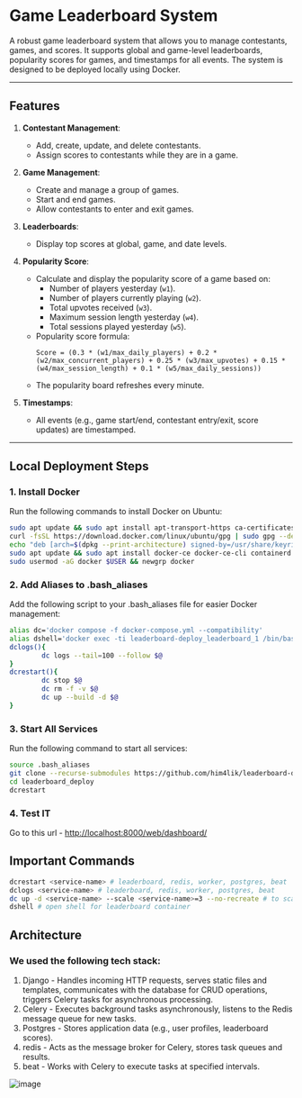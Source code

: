 # Game Leaderboard System

A robust game leaderboard system that allows you to manage contestants, games, and scores. It supports global and game-level leaderboards, popularity scores for games, and timestamps for all events. The system is designed to be deployed locally using Docker.

---

## Features

1. **Contestant Management**:
   - Add, create, update, and delete contestants.
   - Assign scores to contestants while they are in a game.

2. **Game Management**:
   - Create and manage a group of games.
   - Start and end games.
   - Allow contestants to enter and exit games.

3. **Leaderboards**:
   - Display top scores at global, game, and date levels.

4. **Popularity Score**:
   - Calculate and display the popularity score of a game based on:
     - Number of players yesterday (`w1`).
     - Number of players currently playing (`w2`).
     - Total upvotes received (`w3`).
     - Maximum session length yesterday (`w4`).
     - Total sessions played yesterday (`w5`).
   - Popularity score formula:
     ```
     Score = (0.3 * (w1/max_daily_players) + 0.2 * (w2/max_concurrent_players) + 0.25 * (w3/max_upvotes) + 0.15 * (w4/max_session_length) + 0.1 * (w5/max_daily_sessions))
     ```
   - The popularity board refreshes every minute.

5. **Timestamps**:
   - All events (e.g., game start/end, contestant entry/exit, score updates) are timestamped.

---

## Local Deployment Steps

### 1. Install Docker
Run the following commands to install Docker on Ubuntu:

```bash
sudo apt update && sudo apt install apt-transport-https ca-certificates curl software-properties-common
curl -fsSL https://download.docker.com/linux/ubuntu/gpg | sudo gpg --dearmor -o /usr/share/keyrings/docker-archive-keyring.gpg
echo "deb [arch=$(dpkg --print-architecture) signed-by=/usr/share/keyrings/docker-archive-keyring.gpg] https://download.docker.com/linux/ubuntu $(lsb_release -cs) stable" | sudo tee /etc/apt/sources.list.d/docker.list > /dev/null
sudo apt update && sudo apt install docker-ce docker-ce-cli containerd.io
sudo usermod -aG docker $USER && newgrp docker
```

### 2. Add Aliases to .bash_aliases
Add the following script to your .bash_aliases file for easier Docker management:

```bash
alias dc='docker compose -f docker-compose.yml --compatibility'
alias dshell='docker exec -ti leaderboard-deploy_leaderboard_1 /bin/bash'
dclogs(){
        dc logs --tail=100 --follow $@
}
dcrestart(){
        dc stop $@
        dc rm -f -v $@
        dc up --build -d $@
}
```
### 3. Start All Services
Run the following command to start all services:

```bash
source .bash_aliases
git clone --recurse-submodules https://github.com/him4lik/leaderboard-deploy.git
cd leaderboard_deploy
dcrestart
```
### 4. Test IT
Go to this url - [http://localhost:8000/web/dashboard/](http://localhost:8000/web/dashboard/)

## Important Commands
```bash
dcrestart <service-name> # leaderboard, redis, worker, postgres, beat
dclogs <service-name> # leaderboard, redis, worker, postgres, beat
dc up -d <service-name> --scale <service-name>=3 --no-recreate # to scale up containers for a service
dshell # open shell for leaderboard container
```

## Architecture

### We used the following tech stack:
1. Django - Handles incoming HTTP requests, serves static files and templates, communicates with the database for CRUD operations, triggers Celery tasks for asynchronous processing.
2. Celery - Executes background tasks asynchronously, listens to the Redis message queue for new tasks.
3. Postgres - Stores application data (e.g., user profiles, leaderboard scores).
4. redis - Acts as the message broker for Celery, stores task queues and results.
5. beat - Works with Celery to execute tasks at specified intervals.
   
![image](https://github.com/user-attachments/assets/a9050bf5-50d6-47dd-9f3b-b9c6d75b9dbe)
